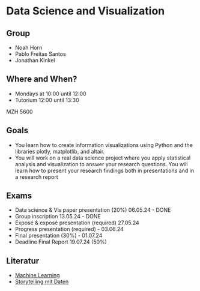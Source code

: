 # Data Science and Visualization

## Group

- Noah Horn
- Pablo Freitas Santos
- Jonathan Kinkel

## Where and When?

- Mondays at 10:00 until 12:00
- Tutorium 12:00 until 13:30

MZH 5600

## Goals

- You learn how to create information visualizations using Python and the libraries plotly, matplotlib, and altair.
- You will work on a real data science project where you apply statistical analysis and visualization to answer
  your research questions.
  You will learn how to present your research findings both in presentations and in a research report

## Exams

- Data science & Vis paper presentation (20%) 06.05.24 - DONE
- Group inscription 13.05.24 - DONE
- Exposé & exposé presentation (required) 27.05.24
- Progress presentation (required) - 03.06.24
- Final presentation (30%) - 01.07.24
- Deadline Final Report 19.07.24 (50%)

## Literatur

- [Machine Learning](https://suche.suub.uni-bremen.de/peid=B71966184&LAN=DE&CID=&index=L&Hitnr=1&dtyp=D&rtyp=a&Exemplar=1)
- [Storytelling mit Daten ](https://suche.suub.uni-bremen.de/peid=B86751902&LAN=DE&CID=7977419&index=L&Hitnr=1&dtyp=D&rtyp=a&Exemplar=1)
